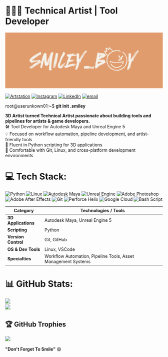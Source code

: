 
# 🎨👨‍💻 Technical Artist | Tool Developer
![Alt text](https://github.com/Smiley-Boy00/Smiley-Boy00/blob/main/Banner%20(Cropped).png?raw=true)

[![Artstation](https://img.shields.io/badge/Artstation-%2313AFF0.svg?logo=artstation&logoColor=white)](https://www.artstation.com/david_martinez) [![Instagram](https://img.shields.io/badge/Instagram-%23E4405F.svg?logo=Instagram&logoColor=white)](https://instagram.com/smiley_boy.png) [![LinkedIn](https://img.shields.io/badge/LinkedIn-%230077B5.svg?logo=linkedin&logoColor=white)](https://linkedin.com/in/davidmargon) [![email](https://img.shields.io/badge/Email-D14836?logo=gmail&logoColor=white)](mailto:dmargon72@gmail.com) 

root@userunkown01:~$ **git init .smiley**<br>

**3D Artist turned Technical Artist passionate about building tools and pipelines for artists & game developers.<br>**
🛠 Tool Developer for Autodesk Maya and Unreal Engine 5<br>
💡 Focused on workflow automation, pipeline development, and artist-friendly tools<br>
🐍 Fluent in Python scripting for 3D applications<br>
📂 Comfortable with Git, Linux, and cross-platform development environments  


# 💻 Tech Stack:
![Python](https://img.shields.io/badge/python-3670A0?style=for-the-badge&logo=python&logoColor=ffdd54) ![Linux](https://img.shields.io/badge/Linux-%23FCC624.svg?style=for-the-badge&logo=linux&logoColor=black) ![Autodesk Maya](https://img.shields.io/badge/Autodesk%20Maya-%2337A5CC.svg?style=for-the-badge&logo=autodeskmaya&logoColor=white) ![Unreal Engine](https://img.shields.io/badge/Unreal%20Engine-%230E1128.svg?style=for-the-badge&logo=unrealengine&logoColor=white) ![Adobe Photoshop](https://img.shields.io/badge/adobe%20photoshop-%2331A8FF.svg?style=for-the-badge&logo=adobe%20photoshop&logoColor=white) ![Adobe After Effects](https://img.shields.io/badge/Adobe%20After%20Effects-9999FF.svg?style=for-the-badge&logo=Adobe%20After%20Effects&logoColor=white) ![Git](https://img.shields.io/badge/git-%23F05033.svg?style=for-the-badge&logo=git&logoColor=white) ![Perforce Helix](https://img.shields.io/badge/-PERFORCE%20HELIX-404040?style=for-the-badge&logo=Perforce&logoColor=white) ![Google Cloud](https://img.shields.io/badge/GoogleCloud-%234285F4.svg?style=for-the-badge&logo=google-cloud&logoColor=white) ![Bash Script](https://img.shields.io/badge/bash_script-%23121011.svg?style=for-the-badge&logo=bash&logoColor=white)


| **Category**         | **Technologies / Tools** |
| -------------------- | ------------------------- |
| **3D Applications**  | Autodesk Maya, Unreal Engine 5 |
| **Scripting**        | Python |
| **Version Control**  | Git, GitHub |
| **OS & Dev Tools**   | Linux, VSCode |
| **Specialties**      | Workflow Automation, Pipeline Tools, Asset Management Systems |

# 📊 GitHub Stats:
![](https://github-readme-stats.vercel.app/api?username=Smiley-Boy00&theme=transparent&hide_border=false&include_all_commits=false&count_private=false)<br/>
![](https://github-readme-stats.vercel.app/api/top-langs/?username=Smiley-Boy00&theme=transparent&hide_border=false&include_all_commits=false&count_private=false&layout=compact)

## 🏆 GitHub Trophies
![](https://github-profile-trophy.vercel.app/?username=Smiley-Boy00&theme=transparent&no-frame=false&no-bg=true&margin-w=4)

**"Don't Forget To Smile"** :smile:

<!-- Proudly created with GPRM ( https://gprm.itsvg.in ) -->
